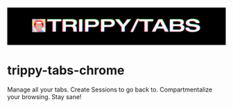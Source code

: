 ![./images/trippy_header.png](./images/trippy_header.png)

# trippy-tabs-chrome
Manage all your tabs. Create Sessions to go back to. Compartmentalize your browsing. Stay sane!
